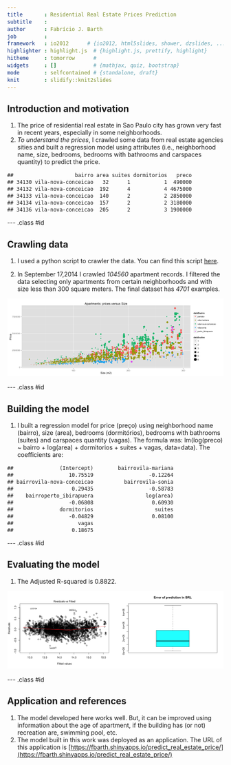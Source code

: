 ```yaml
---
title       : Residential Real Estate Prices Prediction
subtitle    : 
author      : Fabrício J. Barth
job         : 
framework   : io2012      # {io2012, html5slides, shower, dzslides, ...}
highlighter : highlight.js  # {highlight.js, prettify, highlight}
hitheme     : tomorrow      # 
widgets     : []            # {mathjax, quiz, bootstrap}
mode        : selfcontained # {standalone, draft}
knit        : slidify::knit2slides
---
```


## Introduction and motivation

1. The price of residential real estate in Sao Paulo city has grown very fast in recent years, especially in some neighborhoods.
3. *To understand the prices*, I crawled some data from real estate agencies sities and 
built a regression model using attributes (i.e., neighborhood name, size, bedrooms,
bedrooms with bathrooms and carspaces quantity) to predict the price.


```
##                    bairro area suites dormitorios   preco
## 34130 vila-nova-conceicao   32      1           1  490000
## 34132 vila-nova-conceicao  192      4           4 4675000
## 34133 vila-nova-conceicao  140      2           2 2850000
## 34134 vila-nova-conceicao  157      2           2 3180000
## 34136 vila-nova-conceicao  205      2           3 1900000
```

--- .class #id 

## Crawling data

1. I used a python script to crawler the data. You can find this script [here](https://github.com/fbarth/predictRealEstatePrice/blob/master/data/crawler.py).

2. In September 17,2014 I crawled _104560_ apartment records. I filtered the data selecting only apartments from certain 
neighborhoods and with size less than 300 square meters. The final dataset has _4701_ examples.

![plot of chunk unnamed-chunk-2](assets/fig/unnamed-chunk-2.png) 


--- .class #id 

## Building the model

1. I built a regression model for price (preço) using neighborhood name (bairro), size (area), bedrooms (dormitórios), bedrooms with bathrooms (suítes) and carspaces quantity (vagas). The formula was: lm(log(preco) ~ bairro + log(area) + dormitorios + suites + vagas, data=data). The coefficients are:


```
##               (Intercept)        bairrovila-mariana 
##                  10.75519                  -0.12264 
## bairrovila-nova-conceicao          bairrovila-sonia 
##                   0.29435                  -0.58783 
##    bairroperto_ibirapuera                 log(area) 
##                  -0.06808                   0.60930 
##               dormitorios                    suites 
##                  -0.04829                   0.08100 
##                     vagas 
##                   0.18675
```


--- .class #id 

## Evaluating the model

1. The Adjusted R-squared is 0.8822.

![plot of chunk unnamed-chunk-4](assets/fig/unnamed-chunk-4.png) 


--- .class #id 

## Application and references

1. The model developed here works well. But, it can be improved using information about the age of apartment, if the building has (or not) recreation are, swimming pool, etc.
3. The model built in this work was deployed as an application. The URL of this application is [https://fbarth.shinyapps.io/predict_real_estate_price/](https://fbarth.shinyapps.io/predict_real_estate_price/)

